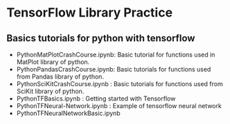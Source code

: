 # TensorFlow Library Practice

## Basics tutorials for python with tensorflow

* PythonMatPlotCrashCourse.ipynb: Basic tutorial for functions used in MatPlot library of python.	
* PythonPandasCrashCourse.ipynb: Basic tutorials for functions used from Pandas library of python.
* PythonSciKitCrashCourse.ipynb	: Basic tutorials for functions used from SciKit library of python.
* PythonTFBasics.ipynb          : Getting started with Tensorflow
* PythonTFNeural-Network.ipynb	: Example of tensorflow neural network
* PythonTFNeuralNetworkBasic.ipynb

